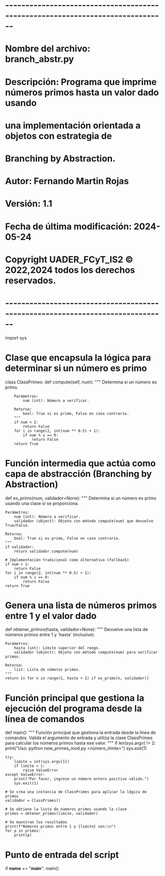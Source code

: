 # ------------------------------------------------------------------------------
# Nombre del archivo: branch_abstr.py
# Descripción: Programa que imprime números primos hasta un valor dado usando
#              una implementación orientada a objetos con estrategia de
#              Branching by Abstraction.
#
# Autor: Fernando Martin Rojas
# Versión: 1.1
# Fecha de última modificación: 2024-05-24
#
# Copyright UADER_FCyT_IS2 © 2022,2024 todos los derechos reservados.
# ------------------------------------------------------------------------------

import sys

# Clase que encapsula la lógica para determinar si un número es primo
class ClassPrimes:
    def compute(self, num):
        """
        Determina si un número es primo.

        Parámetros:
            num (int): Número a verificar.

        Retorna:
            bool: True si es primo, False en caso contrario.
        """
        if num < 2:
            return False
        for i in range(2, int(num ** 0.5) + 1):
            if num % i == 0:
                return False
        return True

# Función intermedia que actúa como capa de abstracción (Branching by Abstraction)
def es_primo(num, validador=None):
    """
    Determina si un número es primo usando una clase si se proporciona.

    Parámetros:
        num (int): Número a verificar.
        validador (object): Objeto con método compute(num) que devuelve True/False.

    Retorna:
        bool: True si es primo, False en caso contrario.
    """
    if validador:
        return validador.compute(num)

    # Implementación tradicional como alternativa (fallback)
    if num < 2:
        return False
    for i in range(2, int(num ** 0.5) + 1):
        if num % i == 0:
            return False
    return True

# Genera una lista de números primos entre 1 y el valor dado
def obtener_primos(hasta, validador=None):
    """
    Devuelve una lista de números primos entre 1 y 'hasta' (inclusive).
    
    Parámetros:
        hasta (int): Límite superior del rango.
        validador (object): Objeto con método compute(num) para verificar primos.
    
    Retorna:
        list: Lista de números primos.
    """
    return [n for n in range(1, hasta + 1) if es_primo(n, validador)]

# Función principal que gestiona la ejecución del programa desde la línea de comandos
def main():
    """
    Función principal que gestiona la entrada desde la línea de comandos.
    Valida el argumento de entrada y utiliza la clase ClassPrimes
    para calcular los números primos hasta ese valor.
    """
    if len(sys.argv) != 2:
        print("Uso: python new_primes_mod.py <número_límite>")
        sys.exit(1)
    
    try:
        limite = int(sys.argv[1])
        if limite < 1:
            raise ValueError
    except ValueError:
        print("Por favor, ingrese un número entero positivo válido.")
        sys.exit(1)

    # Se crea una instancia de ClassPrimes para aplicar la lógica de primos
    validador = ClassPrimes()
    
    # Se obtiene la lista de números primos usando la clase
    primos = obtener_primos(limite, validador)
    
    # Se muestran los resultados
    print(f"Números primos entre 1 y {limite} son:\n")
    for p in primos:
        print(p)

# Punto de entrada del script
if __name__ == "__main__":
    main()
